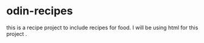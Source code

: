 # odin-recipes
this is a recipe project to include recipes for food. I will be using html for this project .